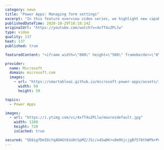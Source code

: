 ```yaml
---
category: news
title: "Power Apps: Managing form settings"
excerpt: "In this feature overview video series, we highlight new capabilities included in the latest update to Microsoft Power Apps.  Improvements to Microsoft Power Apps for managing form settings and events allow users to set various features on a form in the new modern designer.   Get the most out of Power"
publishedDateTime: 2020-10-29T18:18:14Z
originalUrl: "https://youtube.com/watch?v=4xfT4uZPLlw"
type: video
quality: 137
heat: 137
published: true

featuredContent: "<iframe width=\"800\" height=\"500\" frameborder=\"0\" src=\"https://www.youtube.com/embed/4xfT4uZPLlw\" allow=\"accelerometer; autoplay; encrypted-media; gyroscope; picture-in-picture\" allowfullscreen></iframe>"

provider:
  name: Microsoft
  domain: microsoft.com
  images:
    - url: "https://smartableai.github.io/microsoft-power-apps/assets/images/organizations/microsoft.com-50x50.jpg"
      width: 50
      height: 50

topics:
  - Power Apps

images:
  - url: "https://i.ytimg.com/vi/4xfT4uZPLlw/maxresdefault.jpg"
    width: 1280
    height: 720
    isCached: true

secured: "5E6igfDmIOiYqADHGt8zUAtSpMZ/JSc/x4SwDK+vOm9hjcjgBf578thWPb+PnU9eUgThVkJCVdx0mIGnFQEAx22l2rhyTQxAEz4QXM4AEXXVIlCtqTYHMziAfGAW+AdFsGxRb/IMuCd+0v2TRunGkFRnYdFmcQ/snka17y2/xS2xO19CCQMxlFp4yh9uSV/XaT3hS03ZeaMUeojBjIPqOJiwCji52ucjJGx9gqQUf4P0LV4C/i46A3HrbeUWyyouzVzdDo0zW9+7Bwi8LmIetd+TFpcvowZrVzXtT/dUoTEf15lijMDWty4ayIiLW1hMSSZlE+shnHhJLVVGYa1EloLAhgqjUEM3ClmsfVxwROVi+gaR+g5KONcFrWvoi23Zp7QbNv4Xfv7TYlfT8BPCtZG+XGFAU2ulTal2C5ydKAkjme2k7EV3YHYiihTF/Giz;CZecwV4eMD8eAXgcIswY4Q=="
---
```


